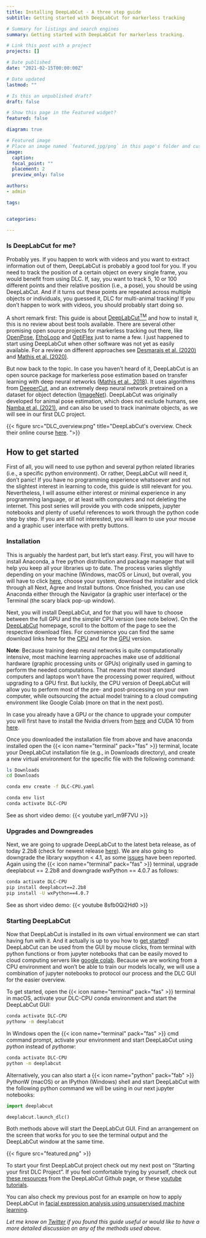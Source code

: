 ```yaml
---
title: Installing DeepLabCut - A three step guide
subtitle: Getting started with DeepLabCut for markerless tracking 

# Summary for listings and search engines
summary: Getting started with DeepLabCut for markerless tracking.

# Link this post with a project
projects: []

# Date published
date: "2021-02-15T00:00:00Z"

# Date updated
lastmod: ""

# Is this an unpublished draft?
draft: false

# Show this page in the Featured widget?
featured: false

diagram: true

# Featured image
# Place an image named `featured.jpg/png` in this page's folder and customize its options here.
image:
  caption: 
  focal_point: ""
  placement: 2
  preview_only: false

authors:
- admin

tags:


categories:

---
```


### Is DeepLabCut for me?
Probably yes. If you happen to work with videos and you want to extract information out of them, DeepLabCut is probably a good tool for you. If you need to track the position of a certain object on every single frame, you would benefit from using DLC. If, say, you want to track 5, 10 or 100 different points and their relative position (i.e., a pose), you should be using DeepLabCut. And if it turns out these points are repeated across multiple objects or individuals, you guessed it, DLC for multi-animal tracking! If you don’t happen to work with videos, you should probably start doing so.

A short remark first: This guide is about [DeepLabCut<sup>TM</sup>](http://www.mackenziemathislab.org/deeplabcut) and how to install it, this is no review about best tools available. There are several other promising open source projects for markerless tracking out there, like [OpenPose](https://cmu-perceptual-computing-lab.github.io/openpose/web/html/doc/), [EthoLoop](http://www.etholoop.org/index.html) and [OptiFlex](https://github.com/saptera/OptiFlex) just to name a few. I just happened to start using DeepLabCut when other software was not yet as easily available. For a review on different approaches see [Desmarais et al. (2020)](https://arxiv.org/abs/2010.06449) and [Mathis et al. (2020)](https://www.sciencedirect.com/science/article/abs/pii/S0896627320307170).

But now back to the topic. In case you haven’t heard of it, DeepLabCut is an open source package for markerless pose estimation based on transfer learning with deep neural networks ([Mathis et al., 2018](https://www.nature.com/articles/s41593-018-0209-y)). It uses algorithms from [DeeperCut](https://link.springer.com/chapter/10.1007/978-3-319-46466-4_3), and an extremely deep neural network pretrained on a dataset for object detection ([ImageNet](https://openaccess.thecvf.com/content_cvpr_2016/html/He_Deep_Residual_Learning_CVPR_2016_paper.html)). DeepLabCut was originally developed for animal pose estimation, which does not exclude humans, see [Namba et al. (2021)](https://www.nature.com/articles/s41598-021-83077-4), and can also be used to track inanimate objects, as we will see in our first DLC project.

{{< figure src="DLC_overview.png" title="DeepLabCut's overview. Check their online course [here](http://DLCcourse.deeplabcut.org). ">}}

## How to get started
First of all, you will need to use python and several python related libraries (i.e., a specific python environment). Or rather, DeepLabCut will need it, don’t panic! If you have no programming experience whatsoever and not the slightest interest in learning to code, this guide is still relevant for you. Nevertheless, I will assume either interest or minimal experience in any programming language, or at least with computers and not deleting the internet. This post series will provide you with code snippets, jupyter notebooks and plenty of useful references to work through the python code step by step. If you are still not interested, you will learn to use your mouse and a graphic user interface with pretty buttons.


### Installation
This is arguably the hardest part, but let’s start easy. 
First, you will have to install Anaconda, a free python distribution and package manager that will help you keep all your libraries up to date. The process varies slightly depending on your machine (Windows, macOS or Linux), but overall, you will have to click [here](https://docs.anaconda.com/anaconda/install/), choose your system, download the installer and click through all Next, Agree and Install buttons. Once finished, you can use Anaconda either through the Navigator (a graphic user interface) or the Terminal (the scary black pop-up window).

Next, you will install DeepLabCut, and for that you will have to choose between the full GPU and the simpler CPU version (see note below). On the [DeepLabCut](http://www.mackenziemathislab.org/deeplabcut) homepage, scroll to the bottom of the page to see the respective download files. For convenience you can find the same download links here for the [CPU](http://www.mackenziemathislab.org/s/DLC-CPU.yaml) and for the [GPU](http://www.mackenziemathislab.org/s/DLC-GPU.yaml) version. 

**Note**: Because training deep neural networks is quite computationally intensive, most machine learning approaches make use of additional hardware (graphic processing units or GPUs) originally used in gaming to perform the needed computations. That means that most standard computers and laptops won’t have the processing power required, without upgrading to a GPU first. But luckily, the CPU version of DeepLabCut will allow you to perform most of the pre- and post-processing on your own computer, while outsourcing the actual model training to a cloud computing environment like Google Colab (more on that in the next post).

In case you already have a GPU or the chance to upgrade your computer you will first have to install the Nvidia drivers from [here](https://www.nvidia.com/download/index.aspx) and CUDA 10 from [here](https://developer.nvidia.com/cuda-10.0-download-archive).

Once you downloaded the installation file from above and have anaconda installed open the {{< icon name="terminal" pack="fas" >}}  terminal, locate your DeepLabCut installation file (e.g., in Downloads directory), and create a new virtual environment for the specific file with the following command: 

```bash
ls Downloads
cd Downloads

conda env create -f DLC-CPU.yaml

conda env list
conda activate DLC-CPU
```

See as short video demo: 
{{< youtube yarI_m9F7VU >}}


### Upgrades and Downgreades
Next, we are going to upgrade DeepLabCut to the latest beta release, as of today 2.2b8 (check for newest release [here](https://github.com/DeepLabCut/DeepLabCut#versions)). We are also going to downgrade the library wxpython < 4.1, as some [issues](https://github.com/DeepLabCut/DeepLabCut/issues/682) have been reported. Again using the {{< icon name="terminal" pack="fas" >}}      terminal, upgrade deeplabcut == 2.2b8 and downgrade wxPython == 4.0.7 as follows:

```bash
conda activate DLC-CPU
pip install deeplabcut==2.2b8
pip install -U wxPython==4.0.7
```

See as short video demo: 
{{< youtube 8sfb0Qi2Hd0 >}}

### Starting DeepLabCut
Now that DeepLabCut is installed in its own virtual environment we can start having fun with it. And it actually is up to you how to [get started](https://github.com/DeepLabCut/DeepLabCut/blob/master/docs/UseOverviewGuide.md#the-options-for-using-deeplabcut)! DeepLabCut can be used from the GUI by mouse clicks, from terminal with python functions or from jupyter notebooks that can be easily moved to cloud computing servers like [google colab](https://colab.research.google.com/notebooks/intro.ipynb). 
Because we are working from a CPU environment and won’t be able to train our models locally, we will use a combination of jupyter notebooks to protocol our process and the DLC GUI for the easier overview. 

To get started, open the {{< icon name="terminal" pack="fas" >}}  terminal in macOS, activate your DLC-CPU conda environment and start the DeepLabCut GUI:

```bash
conda activate DLC-CPU
pythonw -m deeplabcut
```

In Windows open the {{< icon name="terminal" pack="fas" >}}  cmd command prompt, activate your environment and start DeepLabCut using *python* instead of *pythonw*:

```bash
conda activate DLC-CPU
python -m deeplabcut
```

Alternatively, you can also start a {{< icon name="python" pack="fab" >}} PythonW (macOS) or an IPython (Windows) shell and start DeepLabCut with the following python command we will be using in our next jupyter notebooks:

```python
import deeplabcut

deeplabcut.launch_dlc()
```

Both methods above will start the DeepLabCut GUI. Find an arrangement on the screen that works for you to see the terminal output and the DeepLabCut window at the same time.

{{< figure src="featured.png" >}}

To start your first DeepLabCut project check out my next post on “Starting your first DLC Project”. If you feel comfortable trying by yourself, check out [these resources](https://github.com/DeepLabCut/DeepLabCut/blob/master/docs/UseOverviewGuide.md#create-a-new-project) from the DeepLabCut Github page, or these [youtube tutorials](https://www.youtube.com/channel/UC2HEbWpC_1v6i9RnDMy-dfA). 

You can also check my previous post for an example on how to apply DeepLabCut in [facial expression analysis using unsupervised machine learning](https://guillermohidalgogadea.com/openlabnotebook/upgrade-your-next-zoom-meeting/).



*Let me know on [Twitter](https://twitter.com/G_HidalgoGadea) if you found this guide useful or would like to have a more detailed discussion on any of the methods used above.*

